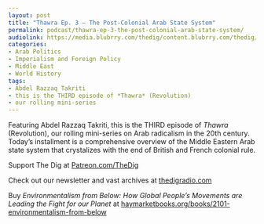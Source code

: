 ```yaml
---
layout: post
title: "Thawra Ep. 3 – The Post-Colonial Arab State System"
permalink: podcast/thawra-ep-3-the-post-colonial-arab-state-system/
audiolink: https://media.blubrry.com/thedig/content.blubrry.com/thedig/The_Dig-EP_437-Takriti.mp3
categories:
- Arab Politics
- Imperialism and Foreign Policy
- Middle East
- World History
tags:
- Abdel Razzaq Takriti
- this is the THIRD episode of *Thawra* (Revolution)
- our rolling mini-series
---
```


Featuring Abdel Razzaq Takriti, this is the THIRD episode of *Thawra* (Revolution), our rolling mini-series on Arab radicalism in the 20th century. Today’s installment is a comprehensive overview of the Middle Eastern Arab state system that crystalizes with the end of British and French colonial rule.

Support The Dig at [Patreon.com/TheDig](http://Patreon.com/TheDig)

Check out our newsletter and vast archives at [thedigradio.com](http://thedigradio.com)

Buy *Environmentalism from Below: How Global People’s Movements are Leading the Fight for our Planet* at [haymarketbooks.org/books/2101-environmentalism-from-below](http://haymarketbooks.org/books/2101-environmentalism-from-below) 

